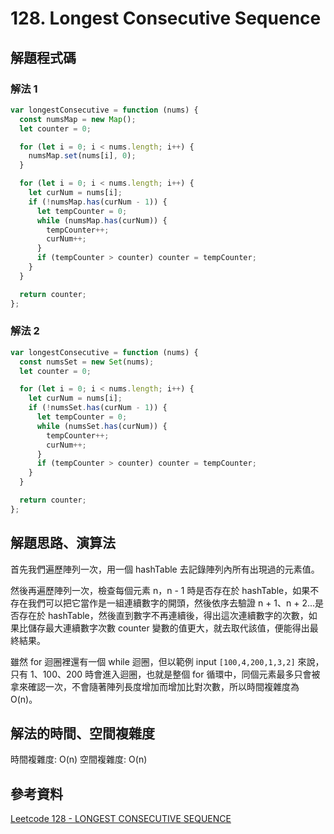 # 128. Longest Consecutive Sequence

## 解題程式碼

### 解法 1

```javascript
var longestConsecutive = function (nums) {
  const numsMap = new Map();
  let counter = 0;

  for (let i = 0; i < nums.length; i++) {
    numsMap.set(nums[i], 0);
  }

  for (let i = 0; i < nums.length; i++) {
    let curNum = nums[i];
    if (!numsMap.has(curNum - 1)) {
      let tempCounter = 0;
      while (numsMap.has(curNum)) {
        tempCounter++;
        curNum++;
      }
      if (tempCounter > counter) counter = tempCounter;
    }
  }

  return counter;
};
```

### 解法 2

```javascript
var longestConsecutive = function (nums) {
  const numsSet = new Set(nums);
  let counter = 0;

  for (let i = 0; i < nums.length; i++) {
    let curNum = nums[i];
    if (!numsSet.has(curNum - 1)) {
      let tempCounter = 0;
      while (numsSet.has(curNum)) {
        tempCounter++;
        curNum++;
      }
      if (tempCounter > counter) counter = tempCounter;
    }
  }

  return counter;
};
```

## 解題思路、演算法

首先我們遍歷陣列一次，用一個 hashTable 去記錄陣列內所有出現過的元素值。

然後再遍歷陣列一次，檢查每個元素 n，n - 1 時是否存在於 hashTable，如果不存在我們可以把它當作是一組連續數字的開頭，然後依序去驗證 n + 1、n + 2...是否存在於 hashTable，然後直到數字不再連續後，得出這次連續數字的次數，如果比儲存最大連續數字次數 counter 變數的值更大，就去取代該值，便能得出最終結果。

雖然 for 迴圈裡還有一個 while 迴圈，但以範例 input `[100,4,200,1,3,2]` 來說，只有 1、100、200 時會進入迴圈，也就是整個 for 循環中，同個元素最多只會被拿來確認一次，不會隨著陣列長度增加而增加比對次數，所以時間複雜度為 O(n)。

## 解法的時間、空間複雜度

時間複雜度: O(n)
空間複雜度: O(n)

## 參考資料

[Leetcode 128 - LONGEST CONSECUTIVE SEQUENCE](https://youtu.be/P6RZZMu_maU)
